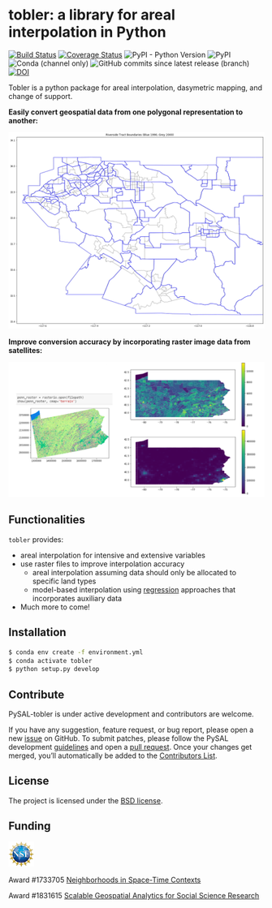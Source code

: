 # tobler: a library for areal interpolation in Python


[![Build Status](https://travis-ci.com/pysal/tobler.svg?branch=master)](https://travis-ci.org/pysal/tobler)
[![Coverage Status](https://coveralls.io/repos/github/pysal/tobler/badge.svg?branch=master)](https://coveralls.io/github/pysal/tobler?branch=master&service=github&kill_cache=1)
![PyPI - Python Version](https://img.shields.io/pypi/pyversions/tobler)
![PyPI](https://img.shields.io/pypi/v/tobler)
![Conda (channel only)](https://img.shields.io/conda/vn/conda-forge/tobler)
![GitHub commits since latest release (branch)](https://img.shields.io/github/commits-since/pysal/tobler/latest)
[![DOI](https://zenodo.org/badge/202220824.svg)](https://zenodo.org/badge/latestdoi/202220824)


Tobler is a python package for areal interpolation, dasymetric mapping, and change of support.

**Easily convert geospatial data from one polygonal representation to another:**

![](docs/figs/toy_census_tracts_example.png)

**Improve conversion accuracy by incorporating raster image data from satellites:**

![](docs/figs/raster_lattice_example.png)

## Functionalities

`tobler` provides:

* areal interpolation for intensive and extensive variables	
* use raster files to improve interpolation accuracy
    + areal interpolation assuming data should only be allocated to specific land types
    + model-based interpolation using [regression](https://github.com/spatialucr/tobler/blob/master/examples/vectorized_raster_example.ipynb) approaches that incorporates auxiliary data
* Much more to come!

## Installation

```bash
$ conda env create -f environment.yml
$ conda activate tobler 
$ python setup.py develop
```

Contribute
----------

PySAL-tobler is under active development and contributors are welcome.

If you have any suggestion, feature request, or bug report, please open a new [issue](https://github.com/pysal/tobler/issues) on GitHub. To submit patches, please follow the PySAL development [guidelines](http://pysal.readthedocs.io/en/latest/developers/index.html) and open a [pull request](https://github.com/pysal/tobler). Once your changes get merged, you’ll automatically be added to the [Contributors List](https://github.com/pysal/tobler/graphs/contributors).


License
-------

The project is licensed under the [BSD license](https://github.com/pysal/tobler/blob/master/LICENSE.txt).


Funding
-------

<img src="docs/figs/nsf_logo.jpg" width="50"> 

Award #1733705 [Neighborhoods in Space-Time Contexts](https://www.nsf.gov/awardsearch/showAward?AWD_ID=1733705&HistoricalAwards=false)

 Award #1831615 [Scalable Geospatial Analytics for Social Science Research](https://www.nsf.gov/awardsearch/showAward?AWD_ID=1831615)
